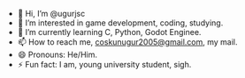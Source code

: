 - 👋 Hi, I’m @ugurjsc
- 👀 I’m interested in game development, coding, studying.
- 🌱 I’m currently learning C, Python, Godot Enginee.
- 📫 How to reach me, coskunugur2005@gmail.com, my mail.
- 😄 Pronouns: He/Him.
- ⚡ Fun fact: I am, young university student, sigh.

<!---
ugurjsc/ugurjsc is a ✨ special ✨ repository because its `README.md` (this file) appears on your GitHub profile.
You can click the Preview link to take a look at your changes.
--->
